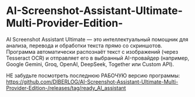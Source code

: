 # AI-Screenshot-Assistant-Ultimate-Multi-Provider-Edition-
AI Screenshot Assistant Ultimate — это интеллектуальный помощник для анализа, перевода и обработки текста прямо со скриншотов. Программа автоматически распознаёт текст с изображений (через Tesseract OCR) и отправляет его в выбранный AI-провайдер (например, Google Gemini, Groq, OpenAI, DeepSeek, Together или Custom API).

НЕ забудьте посмотреть последнюю РАБОЧУЮ версию программы:
https://github.com/DIBERLOG/AI-Screenshot-Assistant-Ultimate-Multi-Provider-Edition-/releases/tag/ready_AI_assistant
